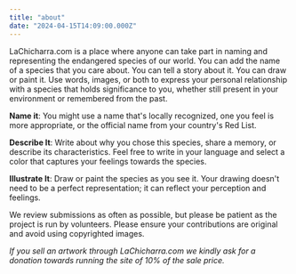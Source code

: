 ```yaml
---
title: "about"
date: "2024-04-15T14:09:00.000Z"
---
```

LaChicharra.com is a place where anyone can take part in naming and representing the endangered species of our world. You can add the name of a species that you care about. You can tell a story about it. You can draw or paint it. Use words, images, or both to express your personal relationship with a species that holds significance to you, whether still present in your environment or remembered from the past.

**Name it**: You might use a name that's locally recognized, one you feel is more appropriate, or the official name from your country's Red List.

**Describe It**: Write about why you chose this species, share a memory, or describe its characteristics. Feel free to write in your language and select a color that captures your feelings towards the species.

**Illustrate It**: Draw or paint the species as you see it. Your drawing doesn't need to be a perfect representation; it can reflect your perception and feelings.

We review submissions as often as possible, but please be patient as the project is run by volunteers. Please ensure your contributions are original and avoid using copyrighted images. 

_If you sell an artwork through LaChicharra.com we kindly ask for a donation towards running the site of 10% of the sale price._

